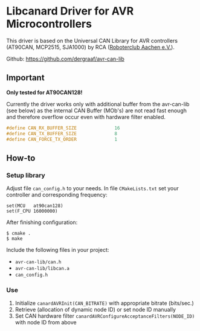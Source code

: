 # Libcanard Driver for AVR Microcontrollers

This driver is based on the Universal CAN Library for AVR controllers (AT90CAN, MCP2515, SJA1000) by RCA
([Roboterclub Aachen e.V.](http://www.roboterclub.rwth-aachen.de/)).

Github: <https://github.com/dergraaf/avr-can-lib>

## Important

**Only tested for AT90CAN128!**

Currently the driver works only with additional buffer from the avr-can-lib (see below) as the internal
CAN Buffer (MOb's) are not read fast enough and therefore overflow occur even with hardware filter enabled.

```c
#define CAN_RX_BUFFER_SIZE              16
#define CAN_TX_BUFFER_SIZE              8
#define CAN_FORCE_TX_ORDER              1
```

## How-to

### Setup library

Adjust file `can_config.h` to your needs.
In file `CMakeLists.txt` set your controller and corresponding frequency:

```
set(MCU   at90can128)
set(F_CPU 16000000)
```

After finishing configuration:

```shell
$ cmake .
$ make
```

Include the following files in your project:

* `avr-can-lib/can.h`
* `avr-can-lib/libcan.a`
* `can_config.h`

### Use

1. Initialize `canardAVRInit(CAN_BITRATE)` with appropriate bitrate (bits/sec.)
2. Retrieve (allocation of dynamic node ID) or set node ID manually
3. Set CAN hardware filter `canardAVRConfigureAcceptanceFilters(NODE_ID)` with node ID from above
